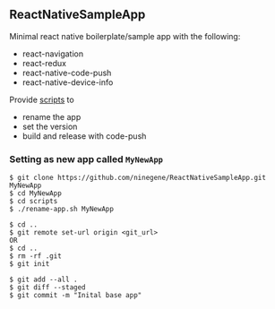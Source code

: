 ## ReactNativeSampleApp
Minimal react native boilerplate/sample app with the following:
* react-navigation
* react-redux
* react-native-code-push
* react-native-device-info


Provide [scripts](./scripts/) to
* rename the app
* set the version
* build and release with code-push

### Setting as new app called `MyNewApp`
```
$ git clone https://github.com/ninegene/ReactNativeSampleApp.git MyNewApp
$ cd MyNewApp
$ cd scripts
$ ./rename-app.sh MyNewApp

$ cd ..
$ git remote set-url origin <git_url>
OR
$ cd ..
$ rm -rf .git
$ git init

$ git add --all . 
$ git diff --staged
$ git commit -m "Inital base app"
```
